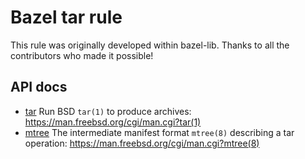 # Bazel tar rule

This rule was originally developed within bazel-lib.
Thanks to all the contributors who made it possible!

## API docs

- [tar](docs/tar.md) Run BSD `tar(1)` to produce archives: https://man.freebsd.org/cgi/man.cgi?tar(1)
- [mtree](docs/mtree.md) The intermediate manifest format `mtree(8)` describing a tar operation: https://man.freebsd.org/cgi/man.cgi?mtree(8)
